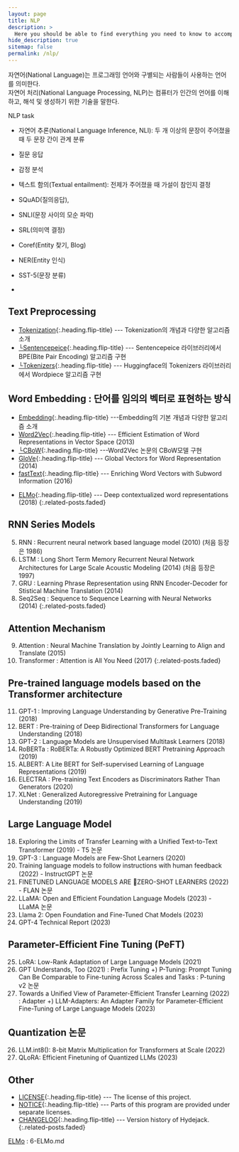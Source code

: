 ```yaml
---
layout: page
title: NLP
description: >
  Here you should be able to find everything you need to know to accomplish the most common tasks when blogging with Hydejack.
hide_description: true
sitemap: false
permalink: /nlp/
---
```


자연어(National Language)는 프로그래밍 언어와 구별되는 사람들이 사용하는 언어를 의미한다.<br>
자연어 처리(National Language Processing, NLP)는 컴퓨터가 인간의 언어를 이해하고, 해석 및 생성하기 위한 기술을 말한다.

NLP task
- 자연어 추론(National Language Inference, NLI): 두 개 이상의 문장이 주어졌을 때 두 문장 간이 관계 분류
- 질문 응답
- 감정 분석
- 텍스트 함의(Textual entailment): 전제가 주어졌을 때 가설이 참인지 결정
  
- SQuAD(질의응답), 
- SNLI(문장 사이의 모순 파악)
- SRL(의미역 결정)
- Coref(Entity 찾기, Blog)
- NER(Entity 인식) 
- SST-5(문장 분류)
- 


## Text Preprocessing
* [Tokenization]{:.heading.flip-title} --- Tokenization의 개념과 다양한 알고리즘 소개
* [└Sentencepeice]{:.heading.flip-title} --- Sentencepeice 라이브러리에서 BPE(Bite Pair Encoding) 알고리즘 구현
* [└Tokenizers]{:.heading.flip-title} --- Huggingface의 Tokenizers 라이브러리에서 Wordpiece 알고리즘 구현

[Tokenization]: 1-tokenization.md
[└Sentencepeice]: 1-sentencepiece.md
[└Tokenizers]: 1-tokenizers.md


## Word Embedding : 단어를 임의의 벡터로 표현하는 방식  
* [Embedding]{:.heading.flip-title} ---Embedding의 기본 개념과 다양한 알고리즘 소개
* [Word2Vec]{:.heading.flip-title} --- Efficient Estimation of Word Representations in Vector Space (2013)
* [└CBoW]{:.heading.flip-title} ---Word2Vec 논문의 CBoW모델 구현
* [GloVe]{:.heading.flip-title} --- Global Vectors for Word Representation (2014)
* [fastText]{:.heading.flip-title} --- Enriching Word Vectors with Subword Information (2016)
<!-- * [└fastText]{:.heading.flip-title} --- gensim library를 이용하여 fastText 구현 -->
* [ELMo]{:.heading.flip-title} --- Deep contextualized word representations (2018)
{:.related-posts.faded}


[Embedding]: 2-embedding.md
[Word2Vec]: 3-Word2Vec.md
[└CBoW]: 3-Word2Vec-CBoW.md
[GloVe]: 4-GloVe.md
[fastText]: 5-fastText.md
<!-- [└fastText]: 5-fastText-code.md -->
[ELMo]: 6-ELMo.md



## RNN Series Models
5. RNN : Recurrent neural network based language model (2010) (처음 등장은 1986)
6. LSTM : Long Short Term Memory Recurrent Neural Network Architectures for Large Scale Acoustic Modeling (2014) (처음 등장은 1997)
7. GRU :  Learning Phrase Representation using RNN Encoder-Decoder for Stistical Machine Translation (2014)
8. Seq2Seq : Sequence to Sequence Learning with Neural Networks (2014)
{:.related-posts.faded}

##  Attention Mechanism
9. Attention : Neural Machine Translation by Jointly Learning to Align and Translate (2015)
10. Transformer : Attention is All You Need (2017)
{:.related-posts.faded}

## Pre-trained language models based on the Transformer architecture
11. GPT-1 : Improving Language Understanding by Generative Pre-Training (2018)
12. BERT : Pre-training of Deep Bidirectional Transformers for Language Understanding (2018)
13. GPT-2 : Language Models are Unsupervised Multitask Learners (2018)
14. RoBERTa : RoBERTa: A Robustly Optimized BERT Pretraining Approach (2019)
15. ALBERT: A Lite BERT for Self-supervised Learning of Language Representations (2019)
16. ELECTRA : Pre-training Text Encoders as Discriminators Rather Than Generators (2020)
17. XLNet : Generalized Autoregressive Pretraining for Language Understanding (2019)


## Large Language Model
18. Exploring the Limits of Transfer Learning with a Unified Text-to-Text Transformer (2019) - T5 논문 
19. GPT-3 : Language Models are Few-Shot Learners (2020)
20. Training language models to follow instructions with human feedback (2022) - InstructGPT 논문 
21. FINETUNED LANGUAGE MODELS ARE ZERO-SHOT LEARNERS (2022) - FLAN 논문
22. LLaMA: Open and Efficient Foundation Language Models (2023) - LLaMA 논문 
23.  Llama 2: Open Foundation and Fine-Tuned Chat Models (2023)
24. GPT-4 Technical Report (2023)

## Parameter-Efficient Fine Tuning (PeFT)
25. LoRA: Low-Rank Adaptation of Large Language Models (2021)
26. GPT Understands, Too (2021) : Prefix Tuning
+) P-Tuning: Prompt Tuning Can Be Comparable to Fine-tuning Across Scales and Tasks : P-tuning v2 논문 
27. Towards a Unified View of Parameter-Efficient Transfer Learning (2022) : Adapter 
+) LLM-Adapters: An Adapter Family for Parameter-Efficient Fine-Tuning of Large Language Models (2023)

## Quantization 논문 
26. LLM.int8(): 8-bit Matrix Multiplication for Transformers at Scale (2022)
27. QLoRA: Efficient Finetuning of Quantized LLMs (2023)


## Other
* [LICENSE]{:.heading.flip-title} --- The license of this project.
* [NOTICE]{:.heading.flip-title} --- Parts of this program are provided under separate licenses.
* [CHANGELOG]{:.heading.flip-title} --- Version history of Hydejack.
{:.related-posts.faded}





[ELMo] : 6-ELMo.md




[install]: install.md
[upgrade]: upgrade.md
[config]: config.md
[basics]: basics.md
[writing]: writing.md
[scripts]: scripts.md
[build]: build.md
[advanced]: advanced.md
[LICENSE]: ../LICENSE.md
[NOTICE]: ../NOTICE.md
[CHANGELOG]: ../CHANGELOG.md
